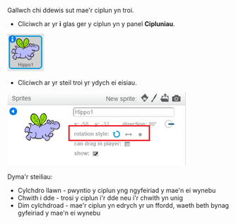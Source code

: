 Gallwch chi ddewis sut mae'r ciplun yn troi.

- Cliciwch ar yr **i** glas ger y ciplun yn y panel **Cipluniau**.

![Cliciwch ar yr i](images/click-i.png)

- Cliciwch ar yr steil troi yr ydych ei eisiau.

![Steil troi gwahanol](images/rotation-style.png)

Dyma'r steiliau:

- Cylchdro llawn - pwyntio y ciplun yng ngyfeiriad y mae'n ei wynebu
- Chwith i dde - trosi y ciplun i'r dde neu i'r chwith yn unig
- Dim cylchdroad - mae'r ciplun yn edrych yr un ffordd, waeth beth bynag gyfeiriad y mae'n ei wynebu